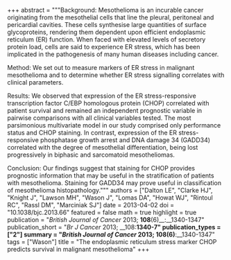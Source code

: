 +++
abstract = """Background: Mesothelioma is an incurable cancer originating from the mesothelial cells that line the pleural, peritoneal and pericardial cavities. These cells synthesise large quantities of surface glycoproteins, rendering them dependent upon efficient endoplasmic reticulum (ER) function. When faced with elevated levels of secretory protein load, cells are said to experience ER stress, which has been implicated in the pathogenesis of many human diseases including cancer.

Method: We set out to measure markers of ER stress in malignant mesothelioma and to determine whether ER stress signalling correlates with clinical parameters.

Results: We observed that expression of the ER stress-responsive transcription factor C/EBP homologous protein (CHOP) correlated with patient survival and remained an independent prognostic variable in pairwise comparisons with all clinical variables tested. The most parsimonious multivariate model in our study comprised only performance status and CHOP staining. In contrast, expression of the ER stress-responsive phosphatase growth arrest and DNA damage 34 (GADD34) correlated with the degree of mesothelial differentiation, being lost progressively in biphasic and sarcomatoid mesotheliomas.

Conclusion: Our findings suggest that staining for CHOP provides prognostic information that may be useful in the stratification of patients with mesothelioma. Staining for GADD34 may prove useful in classification of mesothelioma histopathology."""
authors = ["Dalton LE", "Clarke HJ", "Knight J", "Lawson MH", "Wason J", "Lomas DA", "Howat WJ", "Rintoul RC", "Rassl DM", "Marciniak SJ"]
date = 2013-04-02
doi = "10.1038/bjc.2013.66"
featured = false
math = true
highlight = true
publication = "*British Journal of Cancer* 2013; __108__(6)__:__1340-1347"
publication_short = "*Br J Cancer* 2013; __108:__1340-7"
publication_types = ["2"]
summary = "*British Journal of Cancer* 2013; __108__(6)__:__1340-1347"
tags = ["Wason"]
title = "The endoplasmic reticulum stress marker CHOP predicts survival in malignant mesothelioma"
+++
